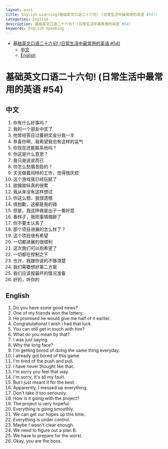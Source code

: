 ```yaml
---
layout: post
title: English Learning(基础英文口语二十六句! (日常生活中最常用的英语 #54))
categories: English
description: 基础英文口语二十六句! (日常生活中最常用的英语 #54)
keywords: English Speaking
---
```


<!-- START doctoc generated TOC please keep comment here to allow auto update -->
<!-- DON'T EDIT THIS SECTION, INSTEAD RE-RUN doctoc TO UPDATE -->


- [基础英文口语二十六句! (日常生活中最常用的英语 #54)](#%E5%9F%BA%E7%A1%80%E8%8B%B1%E6%96%87%E5%8F%A3%E8%AF%AD%E4%BA%8C%E5%8D%81%E5%85%AD%E5%8F%A5-%E6%97%A5%E5%B8%B8%E7%94%9F%E6%B4%BB%E4%B8%AD%E6%9C%80%E5%B8%B8%E7%94%A8%E7%9A%84%E8%8B%B1%E8%AF%AD-54)
  - [中文](#%E4%B8%AD%E6%96%87)
  - [English](#english)

<!-- END doctoc generated TOC please keep comment here to allow auto update -->

# 基础英文口语二十六句! (日常生活中最常用的英语 #54)

## 中文

1. 你有什么好事吗？
2. 我的一个朋友中奖了
3. 他曾经答应过要把奖金分我一半
4. 恭喜你啊，我希望我也有这样的运气
5. 你现在还能联系他吗？
6. 你这是什么意思？
7. 我只是说说而已
8. 你怎么愁眉苦脸的？
9. 天天做着同样的工作，觉得很厌烦
10. 这个游戏我已经玩腻了
11. 欲擒故纵真的很累
12. 我从来没有这样想过
13. 你这么想，我很遗憾
14. 很抱歉，这都是我的错
15. 但是，我这样做是出于一番好意
16. 看样子，我把事情搞砸了
17. 你不要太认真了
18. 那个项目进展的怎么样了？
19. 这个项目很有希望
20. 一切都进展的很顺利
21. 这次我们可以抱希望了
22. 一切都在控制之下
23. 也许，我跟你说的不够清楚
24. 我们需要想好第二方案
25. 我们应该按最坏的情况准备
26. 好的，听你的

## English

1. Do you have some good news?
2. One of my friends won the lottery.
3. He promised he would give me half of it earlier.
4. Congratulations! I wish I had that luck.
5. You can still get in touch with him?
6. What do you mean by that?
7. I was just saying.
8. Why the long face?
9. I'm getting bored of doing the same thing everyday.
10. I already got bored of this game.
11. I'm tired of the push and pull.
12. I have never thought like that.
13. I'm sorry you feel that way.
14. I'm sorry, It's all my fault.
15. But I just meant it for the best.
16. Apparently, I messed up everything.
17. Don't take it too seriously.
18. How is it going with the project?
19. The project is very hopeful.
20. Everything is going smoothly.
21. We can get our hopes up this time.
22. Everything is under control.
23. Maybe I wasn't clear enough.
24. We need to figure out a plan B.
25. We have to prepare for the worst.
26. Okay, you are the boss.
